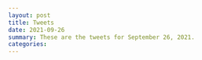 ```yaml
---
layout: post
title: Tweets
date: 2021-09-26
summary: These are the tweets for September 26, 2021.
categories:
---
```


